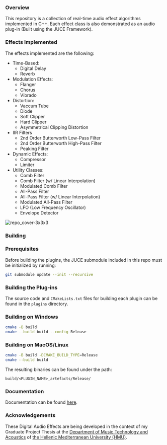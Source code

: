 ### Overview
This repository is a collection of real-time audio effect algorithms implemented in C++. Each effect class is also demonstrated as an audio plug-in (Built using the JUCE Framework).

### Effects Implemented
The effects implemented are the following:
* Time-Based:
  * Digital Delay
  * Reverb
* Modulation Effects:
  * Flanger
  * Chorus
  * Vibrado
* Distortion:
  * Vaccum Tube
  * Diode
  * Soft Clipper
  * Hard Clipper
  * Asymmetrical Clipping Distortion
* IIR Filters
    * 2nd Order Butterworth Low-Pass Filter
    * 2nd Order Butterworth High-Pass Filter
    * Peaking Filter
* Dynamic Effects:
  * Compressor
  * Limiter
* Utility Classes:
  * Comb Filter
  * Comb Filter (w/ Linear Interpolation)
  * Modulated Comb Filter
  * All-Pass Filter
  * All-Pass Filter (w/ Linear Interpolation)
  * Modulated All-Pass Filter
  * LFO (Low Frequency Oscillator)
  * Envelope Detector


![repo_cover-3x3x3](https://github.com/Tr3m/Digital-Audio-Effects/assets/58518865/adb171de-abee-460c-be5b-b2ed823de1fc)
<br/>

### Building

### Prerequisites

Before building the plugins, the JUCE submodule included in this repo must be initialized by running:

```bash
git submodule update --init --recursive
```

### Building the Plug-ins

The source code and `CMakeLists.txt` files for building each plugin can be found in the ```plugins``` directory.

### Building on Windows

```bash
cmake -B build
cmake --build build --config Release
```

### Building on MacOS/Linux

```bash
cmake -B build -DCMAKE_BUILD_TYPE=Release
cmake --build build
```

The resulting binaries can be found under the path:

```
build/<PLUGIN_NAME>_artefacts/Release/
```

### Documentation
 Documentation can be found [here](https://thesisdocs.loudsample.com).

### Acknowledgements
These Digital Audio Effects are being developed in the context of my Graduate Project Thesis at the [Department of Music Technology and Acoustics](https://mta.hmu.gr) of [the Hellenic Mediterranean University (HMU)](https://www.hmu.gr).
